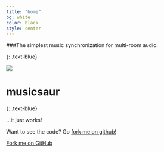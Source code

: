 ```yaml
---
title: "home"
bg: white
color: black
style: center
---
```


###The simplest music synchronization for multi-room audio.

{: .text-blue}

<img src="http://www.musicsaur.com/img/avatar.png" class="fa-stack subtlecircle" style="font-size:100px; background:rgba(255,166,0,0.1)">

# musicsaur
{: .text-blue}


…it just works!

Want to see the code? Go [fork me on github!](https://github.com/schollz/musicsaur)

<span id="forkongithub">
  <a href="{{ site.source_link }}" class="bg-blue">
    Fork me on GitHub
  </a>
</span>
